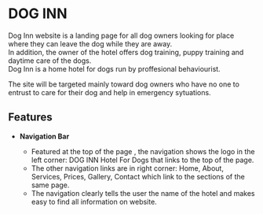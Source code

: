 # DOG INN

Dog Inn website is a landing page for all dog owners looking for place where they can leave the dog while they are away.<br>
In addition, the owner of the hotel offers dog training, puppy training and daytime care of the dogs.<br>
Dog Inn is a home hotel for dogs run by proffesional behaviourist.<br>

The site will be targeted mainly toward dog owners who have no one to entrust to care for their dog and help in emergency sytuations.

## Features

- __Navigation Bar__

     - Featured at the top of the page , the navigation shows the logo in the left corner: DOG INN Hotel For Dogs that links to the top of the page.
     - The other navigation links are in right corner: Home, About, Services, Prices, Gallery, Contact which link to the sections of the same page.
     - The navigation clearly tells the user the name of the hotel and makes easy to find all information on website.


